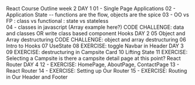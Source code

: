 React Course Outline week 2
DAY 1
01 - Single Page Applications
02 - Application State -- functions are the flow, objects are the spice
03 - OO vs FP : class vs functional : state vs stateless  
04 - classes in javascript (Array example here?)
CODE CHALLENGE: data and classes OR write class based component
Hooks
DAY 2
05 Object and Array destructuring
CODE CHALLENGE: object and array destructuring
06 Intro to Hooks
07 UseState
08 EXERCISE: toggle Navbar in Header
DAY 3
09 EXERCISE: destructuring in Campsite Card 
10 Lifting State
11 EXERCISE: Selecting a Campsite
is there a campsite detail page at this point?
React Router
DAY 4
12 - EXERCISE: HomePage, AboutPage, ContactPage
13 - React Router
14 - EXERCISE: Setting up Our Router
15 - EXERCISE: Routing in Our Header and Footer